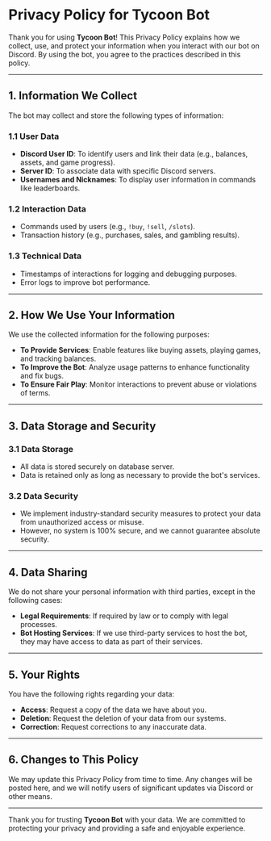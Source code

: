 # Privacy Policy for Tycoon Bot

Thank you for using **Tycoon Bot**! This Privacy Policy explains how we collect, use, and protect your information when you interact with our bot on Discord. By using the bot, you agree to the practices described in this policy.

---

## 1. Information We Collect

The bot may collect and store the following types of information:

### 1.1 **User Data**
   - **Discord User ID**: To identify users and link their data (e.g., balances, assets, and game progress).
   - **Server ID**: To associate data with specific Discord servers.
   - **Usernames and Nicknames**: To display user information in commands like leaderboards.

### 1.2 **Interaction Data**
   - Commands used by users (e.g., `!buy`, `!sell`, `/slots`).
   - Transaction history (e.g., purchases, sales, and gambling results).

### 1.3 **Technical Data**
   - Timestamps of interactions for logging and debugging purposes.
   - Error logs to improve bot performance.

---

## 2. How We Use Your Information

We use the collected information for the following purposes:

- **To Provide Services**: Enable features like buying assets, playing games, and tracking balances.
- **To Improve the Bot**: Analyze usage patterns to enhance functionality and fix bugs.
- **To Ensure Fair Play**: Monitor interactions to prevent abuse or violations of terms.

---

## 3. Data Storage and Security

### 3.1 **Data Storage**
   - All data is stored securely on database server.
   - Data is retained only as long as necessary to provide the bot's services.

### 3.2 **Data Security**
   - We implement industry-standard security measures to protect your data from unauthorized access or misuse.
   - However, no system is 100% secure, and we cannot guarantee absolute security.

---

## 4. Data Sharing

We do not share your personal information with third parties, except in the following cases:
- **Legal Requirements**: If required by law or to comply with legal processes.
- **Bot Hosting Services**: If we use third-party services to host the bot, they may have access to data as part of their services.

---

## 5. Your Rights

You have the following rights regarding your data:
- **Access**: Request a copy of the data we have about you.
- **Deletion**: Request the deletion of your data from our systems.
- **Correction**: Request corrections to any inaccurate data.

---

## 6. Changes to This Policy

We may update this Privacy Policy from time to time. Any changes will be posted here, and we will notify users of significant updates via Discord or other means.

---

Thank you for trusting **Tycoon Bot** with your data. We are committed to protecting your privacy and providing a safe and enjoyable experience.
